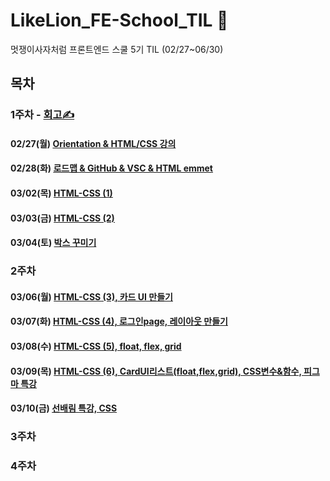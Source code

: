 # LikeLion_FE-School_TIL 🌼

멋쟁이사자처럼 프론트엔드 스쿨 5기 TIL (02/27~06/30)

## 목차

### 1주차 - [회고✍️](https://velog.io/@day_1226/%EB%A9%8B%EC%9F%81%EC%9D%B4%EC%82%AC%EC%9E%90%EC%B2%98%EB%9F%BC-FE%EC%8A%A4%EC%BF%A8-5%EA%B8%B0-1%EC%A3%BC%EC%B0%A8-%ED%9A%8C%EA%B3%A0)

#### 02/27(월) [Orientation & HTML/CSS 강의](https://github.com/Da-Youn/LikeLion-FE-School_TIL/tree/main/230227%20-%20OT%2C%EC%9D%B4%EB%A0%A5%EC%84%9C%20%EB%A7%8C%EB%93%A4%EA%B8%B0)

#### 02/28(화) [로드맵 & GitHub & VSC & HTML emmet](https://github.com/Da-Youn/LikeLion-FE-School_TIL/tree/main/230228%20-%20%EB%A1%9C%EB%93%9C%EB%A7%B5%2CGitHub)

#### 03/02(목) [HTML-CSS (1)](https://github.com/Da-Youn/LikeLion-FE-School_TIL/tree/main/230302%20-%20HTML-CSS%20(1))

#### 03/03(금) [HTML-CSS (2)](https://github.com/Da-Youn/LikeLion-FE-School_TIL/tree/main/230303%20-%20HTML-CSS%20(2))

#### 03/04(토) [박스 꾸미기](https://github.com/Da-Youn/LikeLion-FE-School_TIL/tree/main/230304%20-%20CSS%20%EB%B0%95%EC%8A%A4%20%EA%BE%B8%EB%AF%B8%EA%B8%B0)



### 2주차

#### 03/06(월) [HTML-CSS (3), 카드 UI 만들기](https://github.com/Da-Youn/LikeLion-FE-School_TIL/tree/main/230306%20-%20HTML-CSS%20(3)%2C%20%EC%B9%B4%EB%93%9C%20UI%20%EB%A7%8C%EB%93%A4%EA%B8%B0)

#### 03/07(화) [HTML-CSS (4), 로그인page, 레이아웃 만들기](https://github.com/Da-Youn/LikeLion-FE-School_TIL/tree/main/230307%20-%20HTML-CSS%20(4)%2C%20%EB%A1%9C%EA%B7%B8%EC%9D%B8page%2C%20%EB%A0%88%EC%9D%B4%EC%95%84%EC%9B%83%20%EB%A7%8C%EB%93%A4%EA%B8%B0)

#### 03/08(수) [HTML-CSS (5), float, flex, grid](https://github.com/Da-Youn/LikeLion-FE-School_TIL/tree/main/230308%20-%20HTML-CSS%20(5))

#### 03/09(목) [HTML-CSS (6), CardUI리스트(float,flex,grid), CSS변수&함수, 피그마 특강](https://github.com/Da-Youn/LikeLion-FE-School_TIL/tree/main/230309%20-%20HTMl-CSS%20(6))

#### 03/10(금) [선배림 특강, CSS](https://github.com/Da-Youn/LikeLion-FE-School_TIL/tree/main/230310%20-%20%EC%84%A0%EB%B0%B0%ED%8A%B9%EA%B0%95%2C%20CSS%ED%8A%B9%EA%B0%95)

### 3주차

### 4주차

